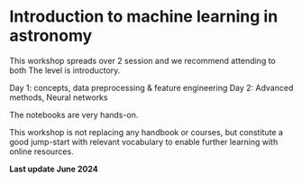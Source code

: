 # Introduction to machine learning in astronomy

This workshop spreads over 2 session and we recommend attending to both
The level is introductory.

Day 1: concepts, data preprocessing & feature engineering
Day 2: Advanced methods, Neural networks

The notebooks are very hands-on.

This workshop is not replacing any handbook or courses, but constitute a good
jump-start with relevant vocabulary to enable further learning with online resources.

**Last update June 2024**
